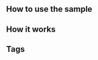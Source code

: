 # <!-- Title of the sample. Start with a verb. It doesn't need to match exactly with the sample project file. -->

<!-- Short description of what the sample demonstrates. -->

<!-- ![Image title](image_file_name.jpg). -->

## How to use the sample

<!-- This is the section where users can find information about how to see what the sample demonstrates. -->
<!-- Explain what the sample demonstrates more than the short description above at the beginning of this section. Include what steps users need to follow in order to see the function from what sample level users should open. If there are any specific steps that are required after clicking play such as pressing a button/clicking in the viewport/any other specific controls, they should be here, too. Also, if there are any deployment steps required such as in a VR sample, that instruction should be here. -->

## How it works

<!-- This is the section where users can find information about how the sample is done to demonstrate the function. -->
<!-- This section can be in steps or subsections. If there are any words that can be linked to any doc page, ours and other Esri pages, it's highly recommended to add them. If there is any Unreal Engine documentation such as API Ref that is useful for users to understand, it will be nice to provide them. -->

## Tags

<!-- Add tags. Check other samples to see what tags are used. -->

<!-- If you work with both Unity and Unreal Engine, be careful not to mix up Unity terms and Unreal Engine terms. -->
